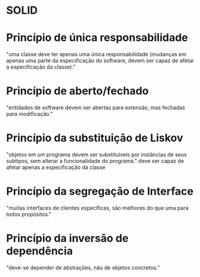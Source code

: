 # SOLID

# Princípio de única responsabilidade
"uma classe deve ter apenas uma única responsabilidade (mudanças em apenas uma parte da especificação do software, devem ser capaz de afetar a especificação da classe)."

# Princípio de aberto/fechado
"entidades de software devem ser abertas para extensão, mas fechadas para modificação."

# Princípio da substituição de Liskov
"objetos em um programa devem ser substituíveis por instâncias de seus subtipos, sem alterar a funcionalidade do programa." deve ser capaz de afetar apenas a especificação da classe

# Princípio da segregação de Interface
"muitas interfaces de clientes específicas, são melhores do que uma para todos propósitos."

# Princípio da inversão de dependência
"deve-se depender de abstrações, não de objetos concretos."
